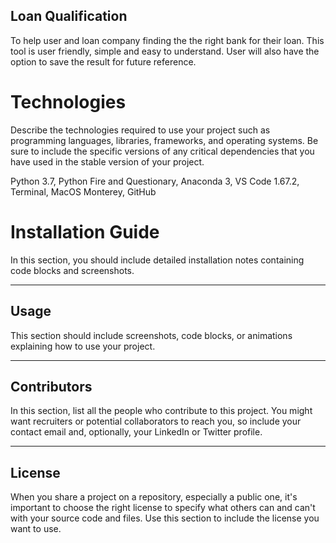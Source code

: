 ## Loan Qualification

To help user and loan company finding the the right bank for their loan. This tool is user friendly, simple and easy to understand. User will also have the option to save the result for future reference.


# Technologies

Describe the technologies required to use your project such as programming languages, libraries, frameworks, and operating systems. Be sure to include the specific versions of any critical dependencies that you have used in the stable version of your project.

Python 3.7, Python Fire and Questionary, Anaconda 3, VS Code 1.67.2, Terminal, MacOS Monterey, GitHub

# Installation Guide

In this section, you should include detailed installation notes containing code blocks and screenshots.

---

## Usage

This section should include screenshots, code blocks, or animations explaining how to use your project.

---

## Contributors

In this section, list all the people who contribute to this project. You might want recruiters or potential collaborators to reach you, so include your contact email and, optionally, your LinkedIn or Twitter profile.

---

## License

When you share a project on a repository, especially a public one, it's important to choose the right license to specify what others can and can't with your source code and files. Use this section to include the license you want to use.
